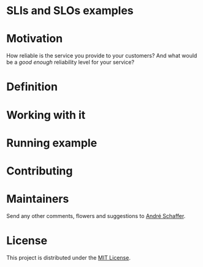 # SLIs and SLOs examples

# Motivation
How reliable is the service you provide to your customers? And what would be a _good enough_ reliability level for your service?  


# Definition

# Working with it

# Running example

# Contributing

# Maintainers

Send any other comments, flowers and suggestions to [André Schaffer](https://github.com/andreschaffer).

# License
This project is distributed under the [MIT License](LICENSE).
